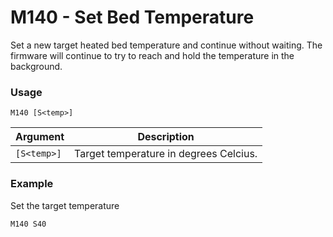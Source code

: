 <!--
Copyright (C) 2016,2017  Kevin O'Connor <kevin@koconnor.net>

This file may be distributed under the terms of the GNU GPLv3 license.

based on Marlin Firmware Documentation.
Copyright (C) 2016, 2017 MarlinFirmware [https://github.com/MarlinFirmware/Marlin]
-->

# M140 - Set Bed Temperature 

Set a new target heated bed temperature and continue without waiting. The firmware will continue to try to reach and hold the temperature in the background.


### Usage

``` M140 [S<temp>] ```

| Argument     | Description |
| ------------ | ----------- |
| `[S<temp>]`  | Target temperature in degrees Celcius. |


### Example 

Set the target temperature

```
M140 S40
```